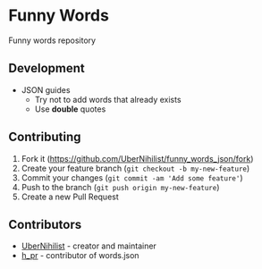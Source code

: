# Funny Words

Funny words repository

## Development

* JSON guides
  * Try not to add words that already exists
  * Use **double** quotes

## Contributing

1. Fork it (<https://github.com/UberNihilist/funny_words_json/fork>)
2. Create your feature branch (`git checkout -b my-new-feature`)
3. Commit your changes (`git commit -am 'Add some feature'`)
4. Push to the branch (`git push origin my-new-feature`)
5. Create a new Pull Request

## Contributors

* [UberNihilist](https://github.com/UberNihilist) - creator and maintainer
* [h_pr](https://github.com/hackers-pr) - contributor of words.json
